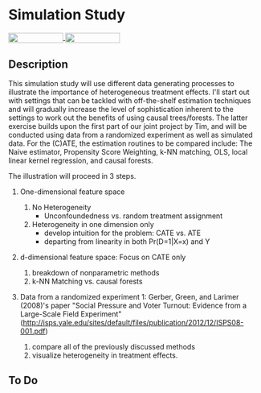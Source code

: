 # Simulation Study
<a href="https://nbviewer.jupyter.org/github/HumanCapitalAnalysis/student-project-timmens/blob/master/Simulation_Study/simulation_study.ipynb" 
    target="_parent">
    <img align="center" 
   src="https://raw.githubusercontent.com/jupyter/design/master/logos/Badges/nbviewer_badge.png" 
       width="109" height="20">
</a> 
<a href="https://mybinder.org/v2/gh/HumanCapitalAnalysis/student-project-timmens/master?filepath=Simulation_Study%2Fsimulation_study.ipynb" 
     target="_parent">
     <img align="center" 
        src="https://mybinder.org/badge_logo.svg" 
        width="109" height="20">
</a> 


## Description
This simulation study will use different data generating processes to illustrate the importance of heterogeneous treatment effects. I'll start out with settings that can be tackled with off-the-shelf estimation techniques and will gradually increase the level of sophistication inherent to the settings to work out the benefits of using causal trees/forests. The latter exercise builds upon the first part of our joint project by Tim, and will be conducted using data from a randomized experiment as well as simulated data. For the (C)ATE, the estimation routines to be compared include:  The Naive estimator, Propensity Score Weighting, k-NN matching, OLS, local linear kernel regression, and causal forests.

The illustration will proceed in 3 steps.


1. One-dimensional feature space
   1. No Heterogeneity
      * Unconfoundedness vs. random treatment assignment
   2. Heterogeneity in one dimension only
      * develop intuition for the problem: CATE vs. ATE
      * departing from linearity in both Pr(D=1|X=x) and Y

2. d-dimensional feature space: Focus on CATE only
   1.  breakdown of nonparametric methods
   2.  k-NN Matching vs. causal forests

3. Data from a randomized experiment <a name="myfootnote1">1</a>: Gerber, Green, and Larimer (2008)'s paper "Social Pressure and Voter Turnout: Evidence from a Large-Scale Field Experiment" (http://isps.yale.edu/sites/default/files/publication/2012/12/ISPS08-001.pdf)
   1. compare all of the previously discussed methods
   2. visualize heterogeneity in treatment effects.

## To Do



